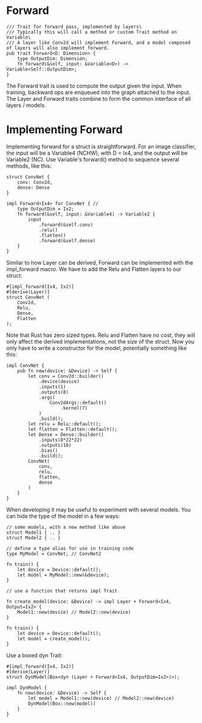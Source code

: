 # Forward

```
/// Trait for forward pass, implemented by layers\
/// Typically this will call a method or custom Trait method on Variable\
/// A layer like Conv2d will implement Forward, and a model composed of layers will also implement forward.
pub trait Forward<D: Dimension> {
    type OutputDim: Dimension;
    fn forward(&self, input: &Variable<D>) -> Variable<Self::OutputDim>;
}
```

The Forward trait is used to compute the output given the input. When training, backward ops are enqueued into the graph attached to the input. The Layer and Forward traits combine to form the common interface of all layers / models. 

# Implementing Forward

Implementing forward for a struct is straightforward. For an image classifier, the input will be a Variable4 (NCHW), with D = Ix4, and the output will be Variable2 (NC). Use Variable's forward() method to sequence several methods, like this:

```
struct ConvNet {
    conv: Conv2d,
    dense: Dense
}

impl Forward<Ix4> for ConvNet { // 
    type OutputDim = Ix2;
    fn forward(&self, input: &Variable4) -> Variable2 {
        input
            .forward(&self.conv)
            .relu()
            .flatten()
            .forward(&self.dense)
    }
}
```

Similar to how Layer can be derived, Forward can be implemented with the impl_forward macro. We have to add the Relu and Flatten layers to our struct:

```
#[impl_forward(Ix4, Ix2)]
#[derive(Layer)]
struct ConvNet (
    Conv2d,
    Relu,
    Dense,
    Flatten
);
```

Note that Rust has zero sized types. Relu and Flatten have no cost, they will only affect the derived implementations, not the size of the struct. Now you only have to write a constructor for the model, potentially something like this:

```
impl ConvNet {
    pub fn new(device: &Device) -> Self {
        let conv = Conv2d::builder()
            .device(device)
            .inputs(1)
            .outputs(8)
            .args(
                Conv2dArgs::default()
                    .kernel(7)
            )
            .build();
        let relu = Relu::default();
        let flatten = Flatten::default();
        let Dense = Dense::builder()
            .inputs(8*22*22)
            .outputs(10)
            .bias()
            .build();
        ConvNet(
            conv,
            relu,
            flatten,
            dense
        ) 
    }
}
```

When developing it may be useful to experiment with several models. You can hide the type of the model in a few ways:

```
// some models, with a new method like above
struct Model1 { .. }
struct Model2 { .. }

// define a type alias for use in training code
type MyModel = ConvNet; // ConvNet2

fn train() {
    let device = Device::default();
    let model = MyModel::new(&device);
}
```
```
// use a function that returns impl Trait

fn create_model(device: &Device) -> impl Layer + Forward<Ix4, Output=Ix2> {
    Model1::new(device) // Model2::new(device)
}

fn train() {
    let device = Device::default();
    let model = create_model();
}
```

Use a boxed dyn Trait:

```
#[impl_forward(Ix4, Ix2)]
#[derive(Layer)]
struct DynModel(Box<dyn (Layer + Forward<Ix4, OutputDim=Ix2>)>);

impl DynModel {
    fn new(device: &Device) -> Self {
        let model = Model1::new(device) // Model2::new(device)
        DynModel(Box::new(model))
    }
}
```




